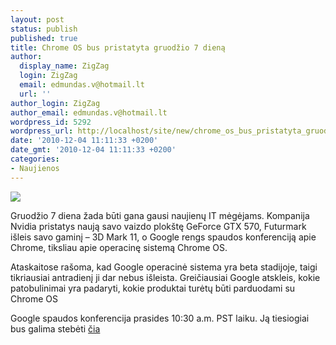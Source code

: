 ```yaml
---
layout: post
status: publish
published: true
title: Chrome OS bus pristatyta gruodžio 7 dieną
author:
  display_name: ZigZag
  login: ZigZag
  email: edmundas.v@hotmail.lt
  url: ''
author_login: ZigZag
author_email: edmundas.v@hotmail.lt
wordpress_id: 5292
wordpress_url: http://localhost/site/new/chrome_os_bus_pristatyta_gruodzio_7_diena/
date: '2010-12-04 11:11:33 +0200'
date_gmt: '2010-12-04 11:11:33 +0200'
categories:
- Naujienos
---
```

<div class="imgright"><img src="http://www.ipix.lt/images/55147166.jpg"  /></div>
<p>Gruodžio 7 diena žada būti gana gausi naujienų IT mėgėjams. Kompanija Nvidia pristatys naują savo vaizdo plokštę GeForce GTX 570, Futurmark išleis savo gaminį – 3D Mark 11, o Google rengs spaudos konferenciją apie Chrome, tiksliau apie operacinę sistemą Chrome OS.  </p>
<p>Ataskaitose rašoma, kad Google operacinė sistema yra beta stadijoje, taigi tikriausiai antradienį ji dar nebus išleista. Greičiausiai Google atskleis, kokie patobulinimai yra padaryti, kokie produktai turėtų būti parduodami su Chrome OS</p>
<p>Google spaudos konferencija prasides 10:30 a.m. PST laiku. Ją tiesiogiai bus galima stebėti <a class="ns" href="http://www.youtube.com/googlechrome">čia</a><br /></p>
